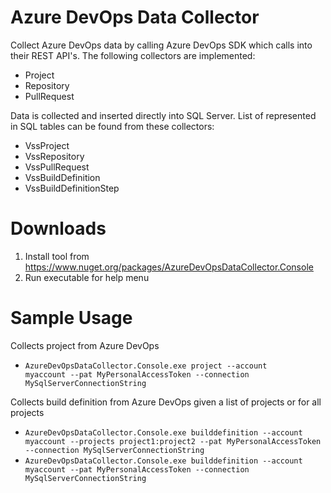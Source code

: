 # Azure DevOps Data Collector
Collect Azure DevOps data by calling Azure DevOps SDK which calls into their REST API's. The following collectors are implemented:
* Project
* Repository
* PullRequest

Data is collected and inserted directly into SQL Server. List of represented in SQL tables can be found from these collectors:
* VssProject
* VssRepository
* VssPullRequest
* VssBuildDefinition
* VssBuildDefinitionStep

# Downloads
1. Install tool from https://www.nuget.org/packages/AzureDevOpsDataCollector.Console
1. Run executable for help menu

# Sample Usage
Collects project from Azure DevOps
* <code>AzureDevOpsDataCollector.Console.exe project --account myaccount --pat MyPersonalAccessToken --connection MySqlServerConnectionString</code>

Collects build definition from Azure DevOps given a list of projects or for all projects
* <code>AzureDevOpsDataCollector.Console.exe builddefinition --account myaccount --projects project1:project2 --pat MyPersonalAccessToken --connection MySqlServerConnectionString</code>
* <code>AzureDevOpsDataCollector.Console.exe builddefinition --account myaccount --pat MyPersonalAccessToken --connection MySqlServerConnectionString</code>

